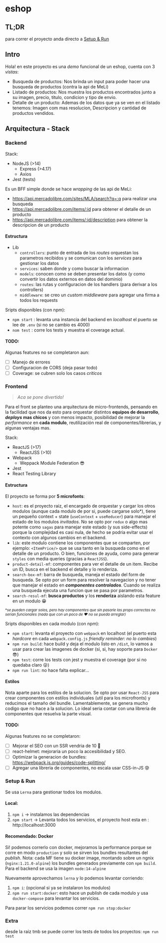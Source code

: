 # eshop


## TL;DR
para correr el proyecto anda directo a [Setup & Run](#Setup-&-Run)


## Intro

Hola! en este proyecto es una _demo_ funcional de un eshop, cuenta con 3 _vistas_:
- Busqueda de productos: Nos brinda un input para poder hacer una busqueda de productos (contra la api de MeLi)
- Listado de productos: Nos muestra los productos encontrados junto a su imagen, precio, titulo, condicion y tipo de envio.
- Detalle de un producto: Ademas de los datos que ya se ven en el listado tenemos: Imagen com mas resolucion, Descripcion y cantidad de productos vendidos.

## Arquitectura - Stack

### Backend

Stack:
- NodeJS (>14)
    + Express (>4.17)
    + Axios
- Jest (tests)

Es un BFF simple donde se hace _wrapping_ de las api de MeLi:
- https://api.mercadolibre.com/sites/MLA/search?q=:q para realizar una busqueda
- https://api.mercadolibre.com/items/:id para obtener el detalle de un producto
- https://api.mercadolibre.com/items/:id/description para obtener la descripcion de un producto

#### Estructura
- Lib
    + `controllers`: punto de entrada de los _routes_ orquestan los parametros recibidos y se comunican con los _services_ para gestionar los datos
    + `services`: saben donde y como buscar la informacion
    + `models`: conocen como se deben presentar los datos (y como convertir los datos externos en datos del dominio)
    + `routes`: las rutas y configuracion de los handlers (para derivar a los controllers)
    + `middleware`: se creo un _custom middleware_ para agregar una firma a todos los requests
    
Sripts disponibles (con npm):
- `npm start` : levanta una instancia del backend en _localhost_ el puerto se lee de `.env` (si no se cambio es 4000)
- `nom test` : corre los tests y muestra el coverage actual.

#### TODO:

Algunas features no se completaron aun: 
- [ ] Manejo de errores
- [ ] Configuracion de CORS (deja pasar todo)
- [ ] Coverage: se cubren solo los casos _criticos_ 

### Frontend

> _Aca se pone divertido!_

Para el front se planteo una arquitectura de micro-frontends, pensando en la facilidad que nos da esto para orquestar distintos **equipos de desarrollo**, **_deploys_ mas chicos** y con menos impacto, posibilidad de mejorar la _performance_ en **cada modulo**, reutilización real de componentes/librerias, y algunas ventajas mas.

Stack:
- ReactJS (>17)
    - ReactJSS (>10)
- Webpack
    - Weppack Module Federation 😎
- Jest
- React Testing Library

#### Estructura

El proyecto se forma por **5 microfonts**:
- `host`: es el proyecto raiz, el encargado de orquestar y cargar los otros modulos (aunque cada modulo de por si, puede cargarse solo*), tiene un pequeño context + state (`useContext` + `useReducer`) para manejar el estado de los modulos _invitados_. No se opto por `redux` o algo mas potente como `sagas` para manejar este estado (y sus side-effects) porque la complejidad es casi nula, de hecho se podria evitar usar el contexto con algunos cambios en el backend.
- `lib`: este modulo contiene los componentes que se comparten, por ejemplo: `<ItemPrice/>` que se usa tanto en la busqueda como en el detalle de un producto. O bien, funciones de ayuda, como para generar `styles` con media queries (gracias a `ReactJSS`).
- `product-detail-mf`: componentes para ver el detalle de un item. Recibe un ID, busca en el backend el detalle y lo renderiza.
- `search-box-mf`: barra de busqueda, maneja el estado del form de busqueda. Se opto por un form para resolver la navegacion y no tener que manejar el estado en **_componentes controlados_**. Cuando se realiza una busqueda ejecuta una funcion que se pasa por parametros.
- `search-resul-mf`: **busca productos** y los **renderiza** aislando esta feature en un modulo 😁

<sub> *_se pueden cargar solos, pero hay componentes que sin pasarle las props correctas no serian funcionales (nada que con un poco de ❤️ no se pueda arreglar)_ <sub>

Sripts disponibles en cada modulo (con npm):
- `npm start`: levanta el proyecto con `webpack` en localhost (el puerto esta _hardcore_ en cada `webpack.config.js` _friendly reminder: no lo cambies_)
- `npm run build`: hace build y deja el modulo listo en `/dist`, lo vamos a usar para crear las imagenes de docker (si, si, hay soporte para `Docker` 😎)
- `npm test`: corre los tests con jest y muestra el coverage (por si no quedaba claro 😜)
- `npm run lint`: no hace falta explicar...

#### Estilos

Nota aparte para los estilos de la solucion. Se opto por usar `React-JSS` para crear componentes con estilos individuales (util para los microfronts) y reducimos el tamaño del bundle.
Lamentablemente, se genera mucho codigo que no hace a la solucion. Lo ideal seria contar con una libreria de componentes que resuelva la parte visual.

#### TODO:

Algunas features no se completaron: 
- [ ] Mejorar el SEO con un SSR vendria de 10 💯
- [ ] react-helmet: mejoraria un poco la accesibilidad y SEO.
- [ ] Optimizar la generacion de bundles: https://webpack.js.org/guides/code-splitting/
- [ ] Agregar una libreria de componentes, no escala usar CSS-in-JS 😰

### Setup & Run

Se usa `Lerna` para gestionar todos los modulos.

#### Local:
1. `npm i` -> instalamos las dependencias
2. `npm start` -> Levanta todos los servicios, el proyecto host esta en : http://localhost:3000

#### Recomendado: Docker

Si! podemos correrlo con docker, mejoramos la performance porque se corre en modo `production` y solo se sirven los bundles resultantes del _publish_.
Nota: cada MF tiene su docker image, montando sobre un ngnix (`nginx:1.21.0-alpine`) los bundles generados previamente con `npm build`. 
Para el backend se usa la imagen `node:14-alpine`

Nuevamente aprovechamos `lerna` y lo podemos levantar corriendo:
1. `npm i`: (opcional si ya se instalaron los modulos)
2. `npm run start:docker`: esto hace un publish de cada modulo y usa `docker-compose` para levantar los servicios.

Para parar los servicios podemos correr `npm run stop:docker`

### Extra
 desde la raiz tmb se puede correr los tests de todos los proyectos: `npm run test`